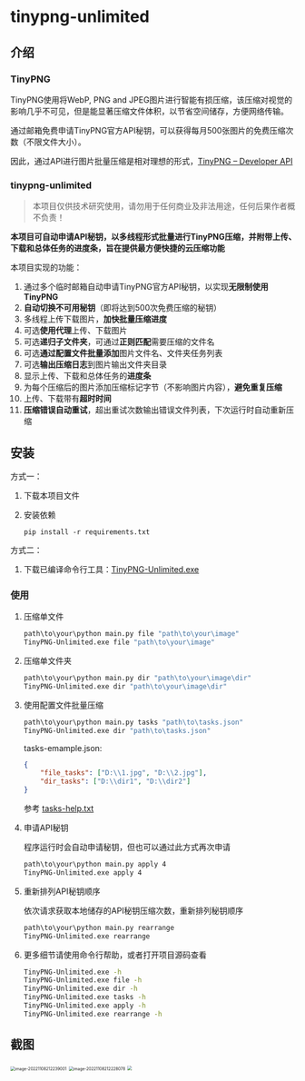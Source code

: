 # tinypng-unlimited

## 介绍

### TinyPNG

TinyPNG使用将WebP, PNG and JPEG图片进行智能有损压缩，该压缩对视觉的影响几乎不可见，但是能显著压缩文件体积，以节省空间储存，方便网络传输。

通过邮箱免费申请TinyPNG官方API秘钥，可以获得每月500张图片的免费压缩次数（不限文件大小）。

因此，通过API进行图片批量压缩是相对理想的形式，[TinyPNG – Developer API](https://tinypng.com/developers)

### tinypng-unlimited

> 本项目仅供技术研究使用，请勿用于任何商业及非法用途，任何后果作者概不负责！

**本项目可自动申请API秘钥，以多线程形式批量进行TinyPNG压缩，并附带上传、下载和总体任务的进度条，旨在提供最方便快捷的云压缩功能**

本项目实现的功能：

1. 通过多个临时邮箱自动申请TinyPNG官方API秘钥，以实现**无限制使用TinyPNG**
2. **自动切换不可用秘钥**（即将达到500次免费压缩的秘钥）
3. 多线程上传下载图片，**加快批量压缩进度**
4. 可选**使用代理**上传、下载图片
5. 可选**递归子文件夹**，可通过**正则匹配**需要压缩的文件名
6. 可选**通过配置文件批量添加**图片文件名、文件夹任务列表
7. 可选**输出压缩日志**到图片输出文件夹目录
8. 显示上传、下载和总体任务的**进度条**
9. 为每个压缩后的图片添加压缩标记字节（不影响图片内容），**避免重复压缩**
10. 上传、下载带有**超时时间**
11. **压缩错误自动重试**，超出重试次数输出错误文件列表，下次运行时自动重新压缩



## 安装

方式一：

1. 下载本项目文件

2. 安装依赖
   
	```
	pip install -r requirements.txt
	```

方式二：

1. 下载已编译命令行工具：[TinyPNG-Unlimited.exe](https://github.com/ruchuby/TinyPNG-Unlimited/releases)



### 使用

1. 压缩单文件
    ```bash
    path\to\your\python main.py file "path\to\your\image"
    TinyPNG-Unlimited.exe file "path\to\your\image"
    ```
    
2. 压缩单文件夹
   ```bash
   path\to\your\python main.py dir "path\to\your\image\dir"
   TinyPNG-Unlimited.exe dir "path\to\your\image\dir"
   ```
   
3. 使用配置文件批量压缩
	```bash
    path\to\your\python main.py tasks "path\to\tasks.json"
    TinyPNG-Unlimited.exe dir "path\to\tasks.json"
	```
	tasks-emample.json: 
	
	```json
	{
		"file_tasks": ["D:\\1.jpg", "D:\\2.jpg"],
		"dir_tasks": ["D:\\dir1", "D:\\dir2"]
	}
	```
	
	参考 [tasks-help.txt](https://github.com/ruchuby/TinyPNG-Unlimited/blob/develop/bin/tasks-help.txt)
	
4. 申请API秘钥

   程序运行时会自动申请秘钥，但也可以通过此方式再次申请
	```bash
    path\to\your\python main.py apply 4
    TinyPNG-Unlimited.exe apply 4
	```
   
5. 重新排列API秘钥顺序

	依次请求获取本地储存的API秘钥压缩次数，重新排列秘钥顺序
	
	```bash
	path\to\your\python main.py rearrange
	TinyPNG-Unlimited.exe rearrange
	```

6. 更多细节请使用命令行帮助，或者打开项目源码查看

   ```bash
   TinyPNG-Unlimited.exe -h
   TinyPNG-Unlimited.exe file -h
   TinyPNG-Unlimited.exe dir -h
   TinyPNG-Unlimited.exe tasks -h
   TinyPNG-Unlimited.exe apply -h
   TinyPNG-Unlimited.exe rearrange -h
   ```




## 截图

<img src="https://pic1.imgdb.cn/item/636a58ea16f2c2beb165ee92.jpg" alt="image-20221108212239001" style="zoom:50%;" />

<img src="https://pic1.imgdb.cn/item/636a592b16f2c2beb1664075.jpg" alt="image-20221108212228078" style="zoom:50%;" />

<img src="https://pic1.imgdb.cn/item/636a597c16f2c2beb166a678.jpg" style="zoom:50%;" />
